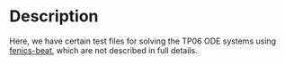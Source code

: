 # Description 

Here, we have certain test files for solving the TP06 ODE systems using [fenics-beat](https://github.com/finsberg/fenics-beat), which are not described in full details.
